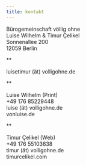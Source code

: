 ```yaml
---
title: kontakt
---
```


Bürogemeinschaft völlig ohne  
Luise Wilhelm & Timur Çelikel  
Sonnenallee 200  
12059 Berlin

**

luisetimur (ät) volligohne<span></span>.de  

**

Luise Wilhelm (Print)  
+49 176 85229448  
luise (ät) volligohne<span></span>.de  
vonluise.de

**

Timur Çelikel (Web)  
+49 176 55103638  
timur (ät) volligohne<span></span>.de  
timurcelikel.com
